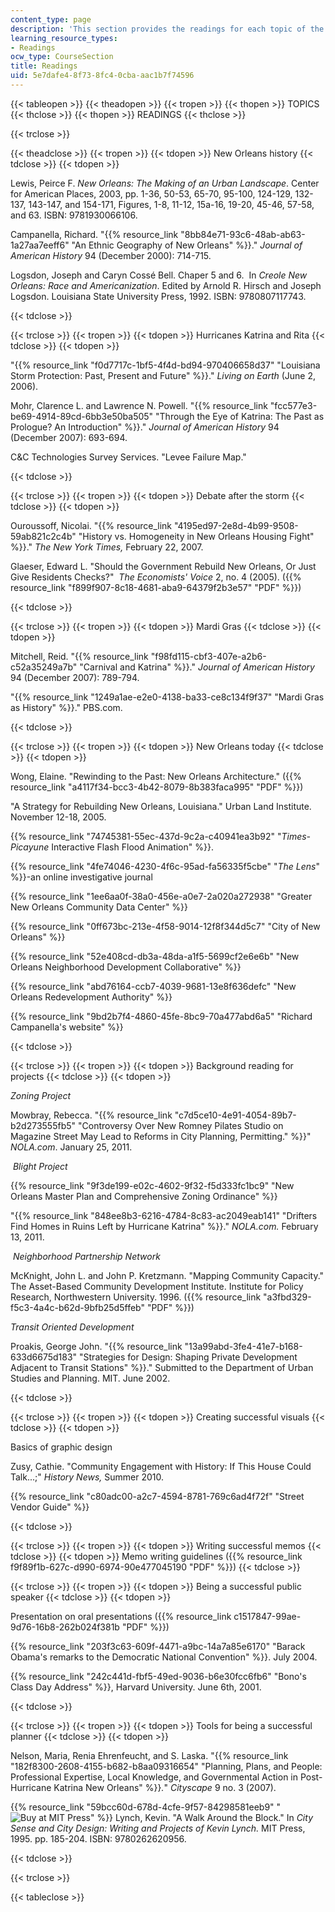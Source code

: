 ```yaml
---
content_type: page
description: 'This section provides the readings for each topic of the course. '
learning_resource_types:
- Readings
ocw_type: CourseSection
title: Readings
uid: 5e7dafe4-8f73-8fc4-0cba-aac1b7f74596
---
```


{{< tableopen >}}
{{< theadopen >}}
{{< tropen >}}
{{< thopen >}}
TOPICS
{{< thclose >}}
{{< thopen >}}
READINGS
{{< thclose >}}

{{< trclose >}}

{{< theadclose >}}
{{< tropen >}}
{{< tdopen >}}
New Orleans history
{{< tdclose >}}
{{< tdopen >}}


Lewis, Peirce F. _New Orleans: The Making of an Urban Landscape_. Center for American Places, 2003, pp. 1-36, 50-53, 65-70, 95-100, 124-129, 132-137, 143-147, and 154-171, Figures, 1-8, 11-12, 15a-16, 19-20, 45-46, 57-58, and 63. ISBN: 9781930066106.

Campanella, Richard. "{{% resource_link "8bb84e71-93c6-48ab-ab63-1a27aa7eeff6" "An Ethnic Geography of New Orleans" %}}." _Journal of American History_ 94 (December 2000): 714-715.

Logsdon, Joseph and Caryn Cossé Bell. Chaper 5 and 6.  In _Creole New Orleans: Race and Americanization_. Edited by Arnold R. Hirsch and Joseph Logsdon. Louisiana State University Press, 1992. ISBN: 9780807117743.


{{< tdclose >}}

{{< trclose >}}
{{< tropen >}}
{{< tdopen >}}
Hurricanes Katrina and Rita
{{< tdclose >}}
{{< tdopen >}}


"{{% resource_link "f0d7717c-1bf5-4f4d-bd94-970406658d37" "Louisiana Storm Protection: Past, Present and Future" %}}." _Living on Earth_ (June 2, 2006).

Mohr, Clarence L. and Lawrence N. Powell. "{{% resource_link "fcc577e3-be69-4914-89cd-6bb3e50ba505" "Through the Eye of Katrina: The Past as Prologue? An Introduction" %}}." _Journal of American History_ 94 (December 2007): 693-694.

C&C Technologies Survey Services. "Levee Failure Map."


{{< tdclose >}}

{{< trclose >}}
{{< tropen >}}
{{< tdopen >}}
Debate after the storm
{{< tdclose >}}
{{< tdopen >}}


Ouroussoff, Nicolai. "{{% resource_link "4195ed97-2e8d-4b99-9508-59ab821c2c4b" "History vs. Homogeneity in New Orleans Housing Fight" %}}." _The New York Times,_ February 22, 2007.

Glaeser, Edward L. "Should the Government Rebuild New Orleans, Or Just Give Residents Checks?"  _The Economists' Voice_ 2, no. 4 (2005). ({{% resource_link "f899f907-8c18-4681-aba9-64379f2b3e57" "PDF" %}})


{{< tdclose >}}

{{< trclose >}}
{{< tropen >}}
{{< tdopen >}}
Mardi Gras
{{< tdclose >}}
{{< tdopen >}}


Mitchell, Reid. "{{% resource_link "f98fd115-cbf3-407e-a2b6-c52a35249a7b" "Carnival and Katrina" %}}." _Journal of American History_ 94 (December 2007): 789-794.

"{{% resource_link "1249a1ae-e2e0-4138-ba33-ce8c134f9f37" "Mardi Gras as History" %}}." PBS.com.


{{< tdclose >}}

{{< trclose >}}
{{< tropen >}}
{{< tdopen >}}
New Orleans today
{{< tdclose >}}
{{< tdopen >}}


Wong, Elaine. "Rewinding to the Past: New Orleans Architecture." ({{% resource_link "a4117f34-bcc3-4b42-8079-8b383faca995" "PDF" %}})

"A Strategy for Rebuilding New Orleans, Louisiana." Urban Land Institute. November 12-18, 2005.

{{% resource_link "74745381-55ec-437d-9c2a-c40941ea3b92" "_Times-Picayune_ Interactive Flash Flood Animation" %}}.

{{% resource_link "4fe74046-4230-4f6c-95ad-fa56335f5cbe" "_The Lens_" %}}\-an online investigative journal

{{% resource_link "1ee6aa0f-38a0-456e-a0e7-2a020a272938" "Greater New Orleans Community Data Center" %}}

{{% resource_link "0ff673bc-213e-4f58-9014-12f8f344d5c7" "City of New Orleans" %}}

{{% resource_link "52e408cd-db3a-48da-a1f5-5699cf2e6e6b" "New Orleans Neighborhood Development Collaborative" %}}

{{% resource_link "abd76164-ccb7-4039-9681-13e8f636defc" "New Orleans Redevelopment Authority" %}}

{{% resource_link "9bd2b7f4-4860-45fe-8bc9-70a477abd6a5" "Richard Campanella's website" %}}


{{< tdclose >}}

{{< trclose >}}
{{< tropen >}}
{{< tdopen >}}
Background reading for projects
{{< tdclose >}}
{{< tdopen >}}


_Zoning Project_

Mowbray, Rebecca. "{{% resource_link "c7d5ce10-4e91-4054-89b7-b2d273555fb5" "Controversy Over New Romney Pilates Studio on Magazine Street May Lead to Reforms in City Planning, Permitting." %}}" _NOLA.com_. January 25, 2011.

 _Blight Project_

{{% resource_link "9f3de199-e02c-4602-9f32-f5d333fc1bc9" "New Orleans Master Plan and Comprehensive Zoning Ordinance" %}}

"{{% resource_link "848ee8b3-6216-4784-8c83-ac2049eab141" "Drifters Find Homes in Ruins Left by Hurricane Katrina" %}}." _NOLA.com._ February 13, 2011.

 _Neighborhood Partnership Network_

McKnight, John L. and John P. Kretzmann. "Mapping Community Capacity." The Asset-Based Community Development Institute. Institute for Policy Research, Northwestern University. 1996. ({{% resource_link "a3fbd329-f5c3-4a4c-b62d-9bfb25d5ffeb" "PDF" %}})

_Transit Oriented Development_

Proakis, George John. "{{% resource_link "13a99abd-3fe4-41e7-b168-633d6675d183" "Strategies for Design: Shaping Private Development Adjacent to Transit Stations" %}}." Submitted to the Department of Urban Studies and Planning. MIT. June 2002.


{{< tdclose >}}

{{< trclose >}}
{{< tropen >}}
{{< tdopen >}}
Creating successful visuals
{{< tdclose >}}
{{< tdopen >}}


Basics of graphic design

Zusy, Cathie. "Community Engagement with History: If This House Could Talk...;" _History News,_ Summer 2010.

{{% resource_link "c80adc00-a2c7-4594-8781-769c6ad4f72f" "Street Vendor Guide" %}}


{{< tdclose >}}

{{< trclose >}}
{{< tropen >}}
{{< tdopen >}}
Writing successful memos
{{< tdclose >}}
{{< tdopen >}}
Memo writing guidelines ({{% resource_link f9f89f1b-627c-d990-6974-90e477045190 "PDF" %}})
{{< tdclose >}}

{{< trclose >}}
{{< tropen >}}
{{< tdopen >}}
Being a successful public speaker
{{< tdclose >}}
{{< tdopen >}}


Presentation on oral presentations ({{% resource_link c1517847-99ae-9d76-16b8-262b024f381b "PDF" %}})

{{% resource_link "203f3c63-609f-4471-a9bc-14a7a85e6170" "Barack Obama's remarks to the Democratic National Convention" %}}. July 2004.

{{% resource_link "242c441d-fbf5-49ed-9036-b6e30fcc6fb6" "Bono's Class Day Address" %}}, Harvard University. June 6th, 2001.


{{< tdclose >}}

{{< trclose >}}
{{< tropen >}}
{{< tdopen >}}
Tools for being a successful planner
{{< tdclose >}}
{{< tdopen >}}


Nelson, Maria, Renia Ehrenfeucht, and S. Laska. "{{% resource_link "182f8300-2608-4155-b682-b8aa09316654" "Planning, Plans, and People: Professional Expertise, Local Knowledge, and Governmental Action in Post-Hurricane Katrina New Orleans" %}}_._" _Cityscape_ 9 no. 3 (2007).

{{% resource_link "59bcc60d-678d-4cfe-9f57-84298581eeb9" "![Buy at MIT Press](/images/mp_logo.gif)" %}} Lynch, Kevin. "A Walk Around the Block." In _City Sense and City Design: Writing and Projects of Kevin Lynch._ MIT Press, 1995. pp. 185-204. ISBN: 9780262620956.


{{< tdclose >}}

{{< trclose >}}

{{< tableclose >}}